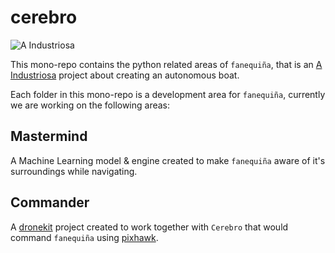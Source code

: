 # cerebro

![A Industriosa](https://i.imgur.com/DZ3NuFg.png)

This mono-repo contains the python related areas of `fanequiña`, that is an [A Industriosa](https://intranet.aindustriosa.org/) project about creating an autonomous boat.

Each folder in this mono-repo is a development area for `fanequiña`, currently we are working on the following areas:

## Mastermind 
A Machine Learning model & engine created to make `fanequiña` aware of it's surroundings while navigating.

## Commander
A [dronekit](http://python.dronekit.io/) project created to work together with `Cerebro` that would command `fanequiña` using [pixhawk](https://pixhawk.org/).
